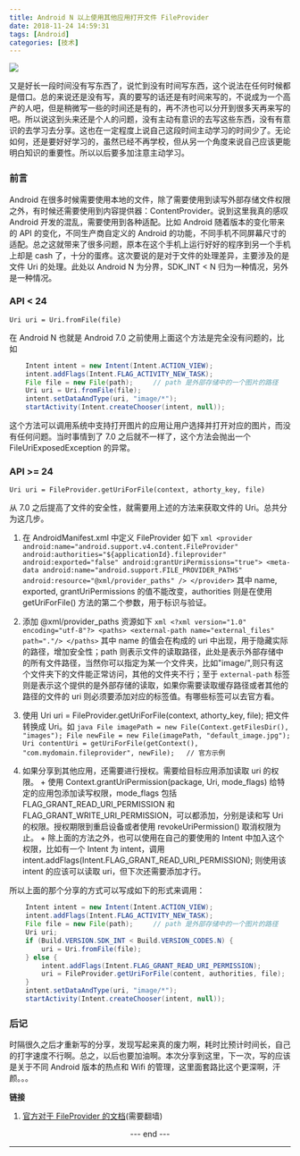 ```yaml
---
title: Android N 以上使用其他应用打开文件 FileProvider
date: 2018-11-24 14:59:31
tags: [Android]
categories: [技术]
---
```


![](Android-N-以上使用其他应用打开文件-FileProvider/index.jpg)

  又是好长一段时间没有写东西了，说忙到没有时间写东西，这个说法在任何时候都是借口。总的来说还是没有写，真的要写的话还是有时间来写的，不说成为一个高产的人吧，但是稍微写一些的时间还是有的，再不济也可以分开到很多天再来写的吧。所以说这到头来还是个人的问题，没有主动有意识的去写这些东西，没有有意识的去学习去分享。这也在一定程度上说自己这段时间主动学习的时间少了。无论如何，还是要好好学习的，虽然已经不再学校，但从另一个角度来说自己应该更能明白知识的重要性。所以以后要多加注意主动学习。<!-- more -->

### 前言
  Android 在很多时候需要使用本地的文件，除了需要使用到读写外部存储文件权限之外，有时候还需要使用到内容提供器：ContentProvider。说到这里我真的感叹 Android 开发的混乱，需要使用到各种适配。比如 Android 随着版本的变化带来的 API 的变化，不同生产商自定义的 Android 的功能，不同手机不同屏幕尺寸的适配。总之这就带来了很多问题，原本在这个手机上运行好好的程序到另一个手机上却是 cash 了，十分的蛋疼。这次要说的是对于文件的处理差异，主要涉及的是文件 Uri 的处理。此处以 Android N 为分界，SDK_INT < N 归为一种情况，另外是一种情况。

### API < 24
 ``Uri uri = Uri.fromFile(file)``

 在 Android N 也就是 Android 7.0 之前使用上面这个方法是完全没有问题的，比如
``` java
    Intent intent = new Intent(Intent.ACTION_VIEW);
    intent.addFlags(Intent.FLAG_ACTIVITY_NEW_TASK);
    File file = new File(path);     // path 是外部存储中的一个图片的路径
    Uri uri = Uri.fromFile(file);
    intent.setDataAndType(uri, "image/*");
    startActivity(Intent.createChooser(intent, null));

```
这个方法可以调用系统中支持打开图片的应用让用户选择并打开对应的图片，而没有任何问题。当时事情到了 7.0 之后就不一样了，这个方法会抛出一个 FileUriExposedException 的异常。

### API >= 24
  ``Uri uri = FileProvider.getUriForFile(context, athorty_key, file)``

  从 7.0 之后提高了文件的安全性，就需要用上述的方法来获取文件的 Uri。总共分为这几步。
  1. 在 AndroidManifest.xml 中定义 FileProvider 如下
    ``` xml
    <provider
        android:name="android.support.v4.content.FileProvider"
        android:authorities="${applicationId}.fileprovider"
        android:exported="false"
        android:grantUriPermissions="true">
            <meta-data
                android:name="android.support.FILE_PROVIDER_PATHS"
                android:resource="@xml/provider_paths" />
    </provider>
    ```
    其中 name, exported, grantUriPermissions 的值不能改变，authorities 则是在使用 getUriForFile() 方法的第二个参数，用于标识与验证。
  2. 添加 @xml/provider_paths 资源如下
    ``` xml
    <?xml version="1.0" encoding="utf-8"?>
    <paths>
        <external-path name="external_files" path="."/>
    </paths>
    ```
    其中 name 的值会在构成的 uri 中出现，用于隐藏实际的路径，增加安全性；path 则表示文件的读取路径，此处是表示外部存储中的所有文件路径，当然你可以指定为某一个文件夹，比如"image/",则只有这个文件夹下的文件能正常访问，其他的文件夹不行；至于 ``external-path`` 标签则是表示这个提供的是外部存储的读取，如果你需要读取缓存路径或者其他的路径的文件的 uri 则必须要添加对应的标签值。有哪些标签可以去官方看。

  3. 使用  Uri uri = FileProvider.getUriForFile(context, athorty_key, file); 把文件转换成 Uri。如
    ``` java
    File imagePath = new File(Context.getFilesDir(), "images");
    File newFile = new File(imagePath, "default_image.jpg");
    Uri contentUri = getUriForFile(getContext(), "com.mydomain.fileprovider", newFile);   // 官方示例
    ```
  4. 如果分享到其他应用，还需要进行授权。需要给目标应用添加读取 uri 的权限。
    + 使用  Context.grantUriPermission(package, Uri, mode_flags) 给特定的应用包添加读写权限，mode_flags 包括 FLAG_GRANT_READ_URI_PERMISSION 和 FLAG_GRANT_WRITE_URI_PERMISSION，可以都添加，分别是读和写 Uri 的权限。授权期限到重启设备或者使用 revokeUriPermission() 取消权限为止。
    + 除上面的方法之外，也可以使用在自己的要使用的 Intent 中加入这个权限，比如有一个 Intent 为 intent，调用 intent.addFlags(Intent.FLAG_GRANT_READ_URI_PERMISSION); 则使用该 intent 的应该可以读取 uri，但下次还需要添加才行。

所以上面的那个分享的方式可以写成如下的形式来调用：
``` java
    Intent intent = new Intent(Intent.ACTION_VIEW);
    intent.addFlags(Intent.FLAG_ACTIVITY_NEW_TASK);
    File file = new File(path);     // path 是外部存储中的一个图片的路径
    Uri uri;
    if (Build.VERSION.SDK_INT < Build.VERSION_CODES.N) {
        uri = Uri.fromFile(file);
    } else {
        intent.addFlags(Intent.FLAG_GRANT_READ_URI_PERMISSION);
        uri = FileProvider.getUriForFile(content, authorities, file);
    }
    intent.setDataAndType(uri, "image/*");
    startActivity(Intent.createChooser(intent, null));

```

### 后记
时隔很久之后才重新写的分享，发现写起来真的废力啊，耗时比预计时间长，自己的打字速度不行啊。总之，以后也要加油啊。本次分享到这里，下一次，写的应该是关于不同 Android 版本的热点和 Wifi 的管理，这里面套路比这个更深啊，汗颜。。。

**链接**

1. [官方对于 FileProvider 的文档](https://developer.android.com/reference/android/support/v4/content/FileProvider)(需要翻墙)


 <center> --- end --- </center>

 ---
